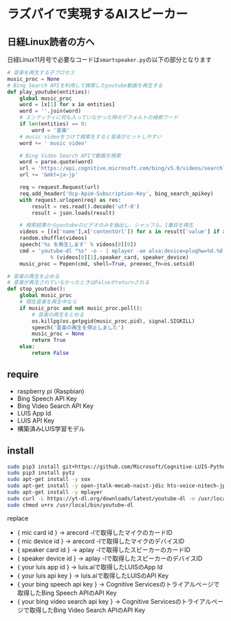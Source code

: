 # ラズパイで実現するAIスピーカー

## 日経Linux読者の方へ
日経Linux11月号で必要なコードは```smartspeaker.py```の以下の部分となります

```py
# 音楽を再生する子プロセス
music_proc = None
# Bing Search APIを利用して検索したyoutube動画を再生する
def play_youtube(entities):
    global music_proc
    word = [x[1] for x in entities]
    word = ''.join(word)
    # エンティティに何も入っていなかった時のデフォルトの検索ワード
    if len(entities) == 0:
        word = '音楽'
    # music videoをつけて検索をすると音楽がヒットしやすい
    word += ' music video'

    # Bing Video Search APIで動画を検索
    word = parse.quote(word)
    url = 'https://api.cognitive.microsoft.com/bing/v5.0/videos/search?q=%s' % word
    url += '&mkt=ja-jp'

    req = request.Request(url)
    req.add_header('Ocp-Apim-Subscription-Key', bing_search_apikey)
    with request.urlopen(req) as res:
        result = res.read().decode('utf-8')
        result = json.loads(result)

    # 検索結果からyoutubeのビデオのみを抽出し、シャッフル。1番目を再生
    videos = [(x['name'],x['contentUrl']) for x in result['value'] if x['contentUrl'].count('youtube.com') > 0]
    random.shuffle(videos)
    speech('%s を再生します' % videos[0][0])
    cmd = 'youtube-dl "%s" -o - | mplayer -ao alsa:device=plughw=%d.%d - -novideo' \
              % (videos[0][1],speaker_card, speaker_device)
    music_proc = Popen(cmd, shell=True, preexec_fn=os.setsid)

# 音楽の再生を止める
# 音楽が再生されていなかったときはFalseがreturnされる
def stop_youtube():
    global music_proc
    # 現在音楽を再生中なら
    if music_proc and not music_proc.poll():
        # 音楽の再生をとめる
        os.killpg(os.getpgid(music_proc.pid), signal.SIGKILL)
        speech('音楽の再生を停止しました')
        music_proc = None
        return True
    else:
        return False
```

## require
- raspberry pi (Raspbian)
- Bing Speech API Key
- Bing Video Search API Key
- LUIS App Id
- LUIS API Key
- 構築済みLUIS学習モデル

## install
```sh
sudo pip3 install git+https://github.com/Microsoft/Cognitive-LUIS-Python.git
sudo pip3 install pytz
sudo apt-get install -y sox
sudo apt-get install -y open-jtalk-mecab-naist-jdic hts-voice-nitech-jp-atr503-m001 open-jtalk
sudo apt-get install -y mplayer
sudo curl -L https://yt-dl.org/downloads/latest/youtube-dl -o /usr/local/bin/youtube-dl
sudo chmod u+rx /usr/local/bin/youtube-dl
```

replace

- { mic card id } → arecord -lで取得したマイクのカードID
- { mic device id } → arecord -lで取得したマイクのデバイスID
- { speaker card id } → aplay -lで取得したスピーカーのカードID
- { speaker device id } → aplay -lで取得したスピーカーのデバイスID
- { your luis app id } → luis.aiで取得したLUISのApp Id
- { your luis api key } → luis.aiで取得したLUISのAPI Key
- { your bing speech api key } → Cognitive Servicesのトライアルページで取得したBing Speech APIのAPI Key
- { your bing video search api key } → Cognitive Servicesのトライアルページで取得したBing Video Search APIのAPI Key
